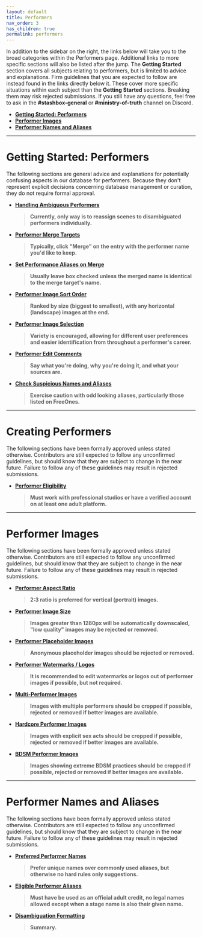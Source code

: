 ```yaml
---
layout: default
title: Performers
nav_order: 3
has_children: true
permalink: performers
---
```


In addition to the sidebar on the right, the links below will take you to the broad categories within the Performers page. Additional links to more specific sections will also be listed after the jump. The **Getting Started** section covers all subjects relating to performers, but is limited to advice and explanations. Firm guidelines that you are expected to follow are instead found in the links directly below it. These cover more specific situations within each subject than the **Getting Started** sections. Breaking them may risk rejected submissions. If you still have any questions, feel free to ask in the **#stashbox-general** or **#ministry-of-truth** channel on Discord.
- **[Getting Started: Performers](#getting-started-performers)**
- **[Performer Images](#performer-images)**
- **[Performer Names and Aliases](#performer-names-and-aliases)**

***

# Getting Started: Performers
The following sections are general advice and explanations for potentially confusing aspects in our database for performers. Because they don't represent explicit decisions concerning database management or curation, they do not require formal approval.

- **[Handling Ambiguous Performers](#handling-ambiguous-performers)**
  > **Currently, only way is to reassign scenes to disambiguated performers individually.**
- **[Performer Merge Targets](#performer-merge-targets)**
  > **Typically, click "Merge" on the entry with the performer name you'd like to keep.**
- **[Set Performance Aliases on Merge](#set-performance-aliases-on-merge)**
  > **Usually leave box checked unless the merged name is identical to the merge target's name.**
- **[Performer Image Sort Order](#performer-image-sort-order)**
  > **Ranked by size (biggest to smallest), with any horizontal (landscape) images at the end.**
- **[Performer Image Selection](#performer-image-selection)**
  > **Variety is encouraged, allowing for different user preferences and easier identification from throughout a performer's career.**
- **[Performer Edit Comments](#performer-edit-comments)**
  > **Say what you're doing, why you're doing it, and what your sources are.**
- **[Check Suspicious Names and Aliases](#check-suspicious-names-and-aliases)**
  > **Exercise caution with odd looking aliases, particularly those listed on FreeOnes.**

***

# Creating Performers
The following sections have been formally approved unless stated otherwise. Contributors are still expected to follow any unconfirmed guidelines, but should know that they are subject to change in the near future. Failure to follow any of these guidelines may result in rejected submissions.

- **[Performer Eligibility](#performer-eligibility)**
  > **Must work with professional studios or have a verified account on at least one adult platform.**

***

# Performer Images
The following sections have been formally approved unless stated otherwise. Contributors are still expected to follow any unconfirmed guidelines, but should know that they are subject to change in the near future. Failure to follow any of these guidelines may result in rejected submissions.

- **[Performer Aspect Ratio](#performer-aspect-ratio)**
  > **2:3 ratio is preferred for vertical (portrait) images.**
- **[Performer Image Size](#performer-image-size)**
  > **Images greater than 1280px will be automatically downscaled, "low quality" images may be rejected or removed.**
- **[Performer Placeholder Images](#performer-placeholder-images)**
  > **Anonymous placeholder images should be rejected or removed.**
- **[Performer Watermarks / Logos](#performer-watermarks--logos)**
  > **It is recommended to edit watermarks or logos out of performer images if possible, but not required.**
- **[Multi-Performer Images](#multi-performer-images)**
  > **Images with multiple performers should be cropped if possible, rejected or removed if better images are available.**
- **[Hardcore Performer Images](#hardcore-performer-images)**
  > **Images with explicit sex acts should be cropped if possible, rejected or removed if better images are available.**
- **[BDSM Performer Images](#bdsm-performer-images)**
  > **Images showing extreme BDSM practices should be cropped if possible, rejected or removed if better images are available.**

***

# Performer Names and Aliases
The following sections have been formally approved unless stated otherwise. Contributors are still expected to follow any unconfirmed guidelines, but should know that they are subject to change in the near future. Failure to follow any of these guidelines may result in rejected submissions.

- **[Preferred Performer Names](#preferred-performer-names)**
  > **Prefer unique names over commonly used aliases, but otherwise no hard rules only suggestions.**
- **[Eligible Performer Aliases](#eligible-performer-aliases)**
  > **Must have be used as an official adult credit, no legal names allowed except when a stage name is also their given name.**
- **[Disambiguation Formatting](#disambiguation-formatting)**
  > **Summary.**